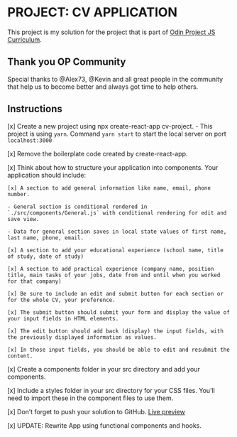 # PROJECT: CV APPLICATION

This project is my solution for the project that is part of [Odin Project JS Curriculum](https://www.theodinproject.com/courses/javascript/). 

## Thank you OP Community

Special thanks to @Alex73, @Kevin and all great people in the community that help us to become better and always got time to help others. 

## Instructions

[x] Create a new project using npx create-react-app cv-project. 
    - This project is using `yarn`. Command  `yarn start` to start the local server on port `localhost:3000`

[x] Remove the boilerplate code created by create-react-app.

[x] Think about how to structure your application into components. Your application should include:

    [x] A section to add general information like name, email, phone number. 

    - General section is conditional rendered in `./src/components/General.js` with conditional rendering for edit and save view.
  
    - Data for general section saves in local state values of first name, last name, phone, email.

    [x] A section to add your educational experience (school name, title of study, date of study)

    [x] A section to add practical experience (company name, position title, main tasks of your jobs, date from and until when you worked for that company)

    [x] Be sure to include an edit and submit button for each section or for the whole CV, your preference. 

    [x] The submit button should submit your form and display the value of your input fields in HTML elements. 

    [x] The edit button should add back (display) the input fields, with the previously displayed information as values. 

    [x] In those input fields, you should be able to edit and resubmit the content.

[x] Create a components folder in your src directory and add your components.

[x] Include a styles folder in your src directory for your CSS files. You’ll need to import these in the component files to use them.

[x] Don’t forget to push your solution to GitHub. [Live preview](https://cv-gnrt.herokuapp.com/)

[x] UPDATE:  Rewrite App using functional components and hooks.